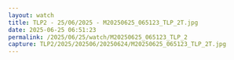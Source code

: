 ```yaml
---
layout: watch
title: TLP2 - 25/06/2025 - M20250625_065123_TLP_2T.jpg
date: 2025-06-25 06:51:23
permalink: /2025/06/25/watch/M20250625_065123_TLP_2
capture: TLP2/2025/202506/20250624/M20250625_065123_TLP_2T.jpg
---
```

